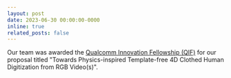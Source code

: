 ```yaml
---
layout: post
date: 2023-06-30 00:00:00-0000
inline: true
related_posts: false
---
```


Our team was awarded the [Qualcomm Innovation Fellowship (QIF)](https://www.qualcomm.com/research/university-relations/innovation-fellowship/2023-india) for our proposal titled "Towards Physics-inspired Template-free 4D Clothed Human Digitization from RGB Video(s)".